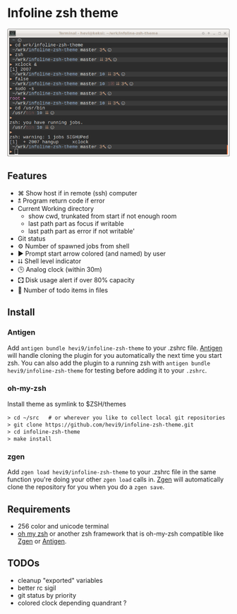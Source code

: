 
# Infoline zsh theme

![Screenshot of Infoline](screenshot.png "Infoline screenshot")



## Features

* ⌘ Show host if in remote (ssh) computer
* 🕱 Program return code if error
* Current Working directory
  * show cwd, trunkated from start if not enough room
  * last path part as focus if writable
  * last path part as error if not writable'
* Git status
* ⚙ Number of spawned jobs from shell
* ▶ Prompt start arrow colored (and named) by user
* ⮇ Shell level indicator
* 🕒 Analog clock (within 30m)
* 🖸 Disk usage alert if over 80% capacity
* 🔨 Number of todo items in files

## Install

### Antigen

Add `antigen bundle hevi9/infoline-zsh-theme` to your .zshrc file. [Antigen](https://github.com/zsh-users/antigen) will handle cloning the plugin for you automatically the next time you start zsh. You can also add the plugin to a running zsh with `antigen bundle hevi9/infoline-zsh-theme` for testing before adding it to your `.zshrc`.

### oh-my-zsh

Install theme as symlink to $ZSH/themes
```shell
> cd ~/src   # or wherever you like to collect local git repositories
> git clone https://github.com/hevi9/infoline-zsh-theme.git
> cd infoline-zsh-theme
> make install
```

### zgen

Add `zgen load hevi9/infoline-zsh-theme` to your .zshrc file in the same function you're doing your other `zgen load` calls in. [Zgen](https://github.com/tarjoilija/zgen) will automatically clone the repository for you when you do a `zgen save`.

## Requirements
  * 256 color and unicode terminal
  * [oh my zsh](https://github.com/robbyrussell/oh-my-zsh) or another zsh framework that is oh-my-zsh compatible like [Zgen](https://github.com/tarjoilija/zgen) or [Antigen](https://github.com/zsh-users/antigen).


## TODOs

 * cleanup "exported" variables
 * better rc sigil
 * git status by priority
 * colored clock depending quandrant ?
